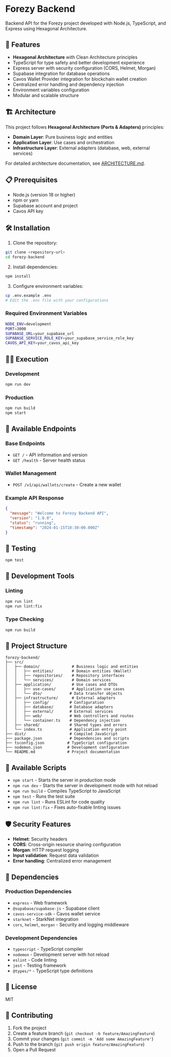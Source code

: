 # Forezy Backend

Backend API for the Forezy project developed with Node.js, TypeScript, and Express using Hexagonal Architecture.

## 🚀 Features

- **Hexagonal Architecture** with Clean Architecture principles
- TypeScript for type safety and better development experience
- Express server with security configuration (CORS, Helmet, Morgan)
- Supabase integration for database operations
- Cavos Wallet Provider integration for blockchain wallet creation
- Centralized error handling and dependency injection
- Environment variables configuration
- Modular and scalable structure

## 🏗️ Architecture

This project follows **Hexagonal Architecture (Ports & Adapters)** principles:

- **Domain Layer**: Pure business logic and entities
- **Application Layer**: Use cases and orchestration
- **Infrastructure Layer**: External adapters (database, web, external services)

For detailed architecture documentation, see [ARCHITECTURE.md](.cursor/rules/ARCHITECTURE.md).

## 📋 Prerequisites

- Node.js (version 18 or higher)
- npm or yarn
- Supabase account and project
- Cavos API key

## 🛠️ Installation

1. Clone the repository:
```bash
git clone <repository-url>
cd forezy-backend
```

2. Install dependencies:
```bash
npm install
```

3. Configure environment variables:
```bash
cp .env.example .env
# Edit the .env file with your configurations
```

### Required Environment Variables

```bash
NODE_ENV=development
PORT=3000
SUPABASE_URL=your_supabase_url
SUPABASE_SERVICE_ROLE_KEY=your_supabase_service_role_key
CAVOS_API_KEY=your_cavos_api_key
```

## 🏃‍♂️ Execution

### Development
```bash
npm run dev
```

### Production
```bash
npm run build
npm start
```

## 📡 Available Endpoints

### Base Endpoints
- `GET /` - API information and version
- `GET /health` - Server health status

### Wallet Management
- `POST /v1/api/wallets/create` - Create a new wallet

### Example API Response
```json
{
  "message": "Welcome to Forezy Backend API",
  "version": "1.0.0",
  "status": "running",
  "timestamp": "2024-01-15T10:30:00.000Z"
}
```

## 🧪 Testing

```bash
npm test
```

## 🔧 Development Tools

### Linting
```bash
npm run lint
npm run lint:fix
```

### Type Checking
```bash
npm run build
```

## 📁 Project Structure

```
forezy-backend/
├── src/
│   ├── domain/              # Business logic and entities
│   │   ├── entities/        # Domain entities (Wallet)
│   │   ├── repositories/    # Repository interfaces
│   │   └── services/        # Domain services
│   ├── application/         # Use cases and DTOs
│   │   ├── use-cases/       # Application use cases
│   │   └── dto/            # Data transfer objects
│   ├── infrastructure/      # External adapters
│   │   ├── config/         # Configuration
│   │   ├── database/       # Database adapters
│   │   ├── external/       # External services
│   │   ├── web/            # Web controllers and routes
│   │   └── container.ts    # Dependency injection
│   ├── shared/             # Shared types and errors
│   └── index.ts            # Application entry point
├── dist/                   # Compiled JavaScript
├── package.json            # Dependencies and scripts
├── tsconfig.json          # TypeScript configuration
├── nodemon.json           # Development configuration
└── README.md              # Project documentation
```

## 🔧 Available Scripts

- `npm start` - Starts the server in production mode
- `npm run dev` - Starts the server in development mode with hot reload
- `npm run build` - Compiles TypeScript to JavaScript
- `npm test` - Runs the test suite
- `npm run lint` - Runs ESLint for code quality
- `npm run lint:fix` - Fixes auto-fixable linting issues

## 🛡️ Security Features

- **Helmet**: Security headers
- **CORS**: Cross-origin resource sharing configuration
- **Morgan**: HTTP request logging
- **Input validation**: Request data validation
- **Error handling**: Centralized error management

## 🔄 Dependencies

### Production Dependencies
- `express` - Web framework
- `@supabase/supabase-js` - Supabase client
- `cavos-service-sdk` - Cavos wallet service
- `starknet` - StarkNet integration
- `cors`, `helmet`, `morgan` - Security and logging middleware

### Development Dependencies
- `typescript` - TypeScript compiler
- `nodemon` - Development server with hot reload
- `eslint` - Code linting
- `jest` - Testing framework
- `@types/*` - TypeScript type definitions

## 📝 License

MIT

## 👥 Contributing

1. Fork the project
2. Create a feature branch (`git checkout -b feature/AmazingFeature`)
3. Commit your changes (`git commit -m 'Add some AmazingFeature'`)
4. Push to the branch (`git push origin feature/AmazingFeature`)
5. Open a Pull Request 